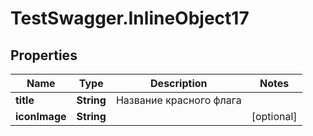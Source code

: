 # TestSwagger.InlineObject17

## Properties

Name | Type | Description | Notes
------------ | ------------- | ------------- | -------------
**title** | **String** | Название красного флага | 
**iconImage** | **String** |  | [optional] 


